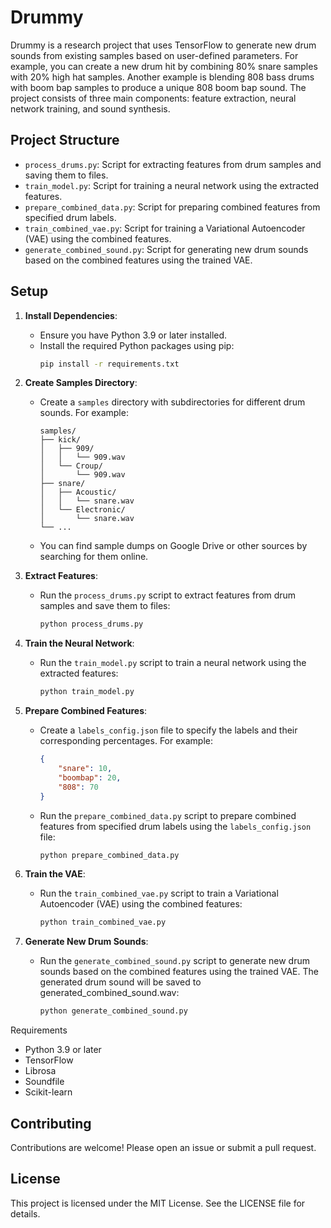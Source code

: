 # Drummy

Drummy is a research project that uses TensorFlow to generate new drum sounds from existing samples based on user-defined parameters. For example, you can create a new drum hit by combining 80% snare samples with 20% high hat samples. Another example is blending 808 bass drums with boom bap samples to produce a unique 808 boom bap sound. The project consists of three main components: feature extraction, neural network training, and sound synthesis.

## Project Structure

- `process_drums.py`: Script for extracting features from drum samples and saving them to files.
- `train_model.py`: Script for training a neural network using the extracted features.
- `prepare_combined_data.py`: Script for preparing combined features from specified drum labels.
- `train_combined_vae.py`: Script for training a Variational Autoencoder (VAE) using the combined features.
- `generate_combined_sound.py`: Script for generating new drum sounds based on the combined features using the trained VAE.

## Setup

1. **Install Dependencies**:
   - Ensure you have Python 3.9 or later installed.
   - Install the required Python packages using pip:
     ```sh
     pip install -r requirements.txt
     ```

2. **Create Samples Directory**:
   - Create a `samples` directory with subdirectories for different drum sounds. For example:
     ```
     samples/
     ├── kick/
     │   ├── 909/
     │   │   └── 909.wav
     │   └── Croup/
     │       └── 909.wav
     ├── snare/
     │   ├── Acoustic/
     │   │   └── snare.wav
     │   └── Electronic/
     │       └── snare.wav
     └── ...
     ```
   - You can find sample dumps on Google Drive or other sources by searching for them online.

3. **Extract Features**:
   - Run the `process_drums.py` script to extract features from drum samples and save them to files:
     ```sh
     python process_drums.py
     ```

4. **Train the Neural Network**:
   - Run the `train_model.py` script to train a neural network using the extracted features:
     ```sh
     python train_model.py
     ```

5. **Prepare Combined Features**:
   - Create a `labels_config.json` file to specify the labels and their corresponding percentages. For example:
     ```json
     {
         "snare": 10,
         "boombap": 20,
         "808": 70
     }
     ```
   - Run the `prepare_combined_data.py` script to prepare combined features from specified drum labels using the `labels_config.json` file:
     ```sh
     python prepare_combined_data.py
     ```

6. **Train the VAE**:
   - Run the `train_combined_vae.py` script to train a Variational Autoencoder (VAE) using the combined features:
     ```sh
     python train_combined_vae.py
     ```

7. **Generate New Drum Sounds**:
   - Run the `generate_combined_sound.py` script to generate new drum sounds based on the combined features using the trained VAE.   The generated drum sound will be saved to generated_combined_sound.wav:
     ```sh
     python generate_combined_sound.py
     ```

Requirements
- Python 3.9 or later
- TensorFlow
- Librosa
- Soundfile
- Scikit-learn

## Contributing
Contributions are welcome! Please open an issue or submit a pull request.

## License
This project is licensed under the MIT License. See the LICENSE file for details.
